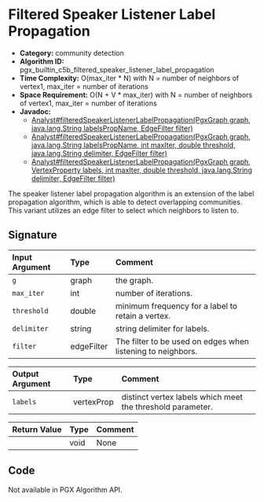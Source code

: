 # Filtered Speaker Listener Label Propagation

- **Category:** community detection
- **Algorithm ID:** pgx_builtin_c5b_filtered_speaker_listener_label_propagation
- **Time Complexity:** O(max_iter * N) with N = number of neighbors of vertex1, max_iter = number of iterations
- **Space Requirement:** O(N + V * max_iter) with N = number of neighbors of vertex1, max_iter = number of iterations
- **Javadoc:**
  - [Analyst#filteredSpeakerListenerLabelPropagation​(PgxGraph graph, java.lang.String labelsPropName, EdgeFilter filter)](https://docs.oracle.com/en/database/oracle/property-graph/25.1/spgjv/oracle/pgx/api/Analyst.html#filteredSpeakerListenerLabelPropagation_oracle_pgx_api_PgxGraph_java_lang_String_oracle_pgx_api_filter_EdgeFilter_)
  - [Analyst#filteredSpeakerListenerLabelPropagation​(PgxGraph graph, java.lang.String labelsPropName, int maxIter, double threshold, java.lang.String delimiter, EdgeFilter filter)](https://docs.oracle.com/en/database/oracle/property-graph/25.1/spgjv/oracle/pgx/api/Analyst.html#filteredSpeakerListenerLabelPropagation_oracle_pgx_api_PgxGraph_java_lang_String_int_double_java_lang_String_oracle_pgx_api_filter_EdgeFilter_)
  - [Analyst#filteredSpeakerListenerLabelPropagation(PgxGraph graph, VertexProperty labels, int maxIter, double threshold, java.lang.String delimiter, EdgeFilter filter)](https://docs.oracle.com/en/database/oracle/property-graph/25.1/spgjv/oracle/pgx/api/Analyst.html#filteredSpeakerListenerLabelPropagationAsync_oracle_pgx_api_PgxGraph_java_lang_String_int_double_java_lang_String_oracle_pgx_api_filter_EdgeFilter_)

The speaker listener label propagation algorithm is an extension of the label propagation algorithm, which is able to detect overlapping communities. This variant utilizes an edge filter to select which neighbors to listen to.

## Signature

| Input Argument | Type | Comment |
| :--- | :--- | :--- |
| `g` | graph | the graph. |
| `max_iter` | int | number of iterations. |
| `threshold` | double | minimum frequency for a label to retain a vertex. |
| `delimiter` | string | string delimiter for labels. |
| `filter` | edgeFilter | The filter to be used on edges when listening to neighbors. |

| Output Argument | Type | Comment |
| :--- | :--- | :--- |
| `labels` | vertexProp<string> | distinct vertex labels which meet the threshold parameter. |

| Return Value | Type | Comment |
| :--- | :--- | :--- |
| | void | None |

## Code

Not available in PGX Algorithm API.
